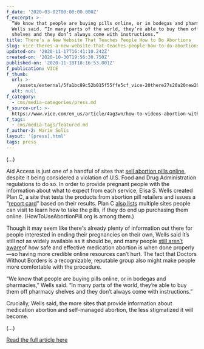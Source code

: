 ```yaml
---
f_date: '2020-03-02T00:00:00.000Z'
f_excerpt: >-
  “We know that people are buying pills online, or in bodegas and pharmacies,”
  Wells said. “In many parts of the world, they’re able to buy them off pharmacy
  shelves and they don’t always come with instructions.”
title: There's a New Website That Teaches People How to Do Abortions
slug: vice-theres-a-new-website-that-teaches-people-how-to-do-abortions
updated-on: '2020-11-17T16:41:10.242Z'
created-on: '2020-10-30T19:56:30.750Z'
published-on: '2020-11-18T18:16:53.001Z'
f_publication: VICE
f_thumb:
  url: >-
    /assets/external/5fa1bc89c52b015f55ffe5cf_vice-20there27s20a20new20website20that20teaches20people20how20to20do20abortions.jpg
  alt: null
f_category:
  - cms/media-categories/press.md
f_source-url: >-
  https://www.vice.com/en_us/article/4ag3wn/how-to-videos-abortion-with-pills-mifeprstone-misoprostol-doctors-without-borders
f_tags:
  - cms/media-tags/featured.md
f_author-2: Marie Solis
layout: '[press].html'
tags: press
---
```


(…)

Aid Access is just one of a handful of sites that [sell abortion pills online](https://www.vice.com/en_us/article/kz4z7v/rebecca-gomperts-aid-access-filed-lawsuit-against-the-fda?utm_source=stylizedembed_vice.com&utm_campaign=43k5yb&site=vice), despite it being considered a violation of U.S. Food and Drug Administration regulations to do so. In order to provide pregnant people with the information about what to expect from each service, Elisa S. Wells created Plan C, a site that tests the products from abortion pill retailers and issues a “[report card](https://plancpills.org/reportcard)” based on their results. Plan C [also lists](https://plan-c.squarespace.com/faq) multiple sites people can visit to learn how to take the pills, if they do end up purchasing them online. (HowToUseAbortionPill.org is among them.) 

Though it may seem like there's already plenty of information out there for people interested in ending their pregnancies on their own, Wells said it’s still not as widely available as it should be, and many people [still aren’t aware](https://www.vice.com/en_us/article/7kzvmx/study-texas-abortion-laws-linked-to-at-home-abortion-with-pills)of how safe and effective medication abortion is when done properly—so having more credible online resources can’t hurt. The fact that Doctors Without Borders is a recognizable, reputable group also might make people more comfortable with the procedure.

“We know that people are buying pills online, or in bodegas and pharmacies,” Wells said. “In many parts of the world, they’re able to buy them off pharmacy shelves and they don’t always come with instructions.”

Crucially, Wells said, the more sites that provide information about medication abortion and self-managed abortion, the less stigmatized it will become. 

(…)

[Read the full article here](https://www.vice.com/en_us/article/4ag3wn/how-to-videos-abortion-with-pills-mifeprstone-misoprostol-doctors-without-borders)
